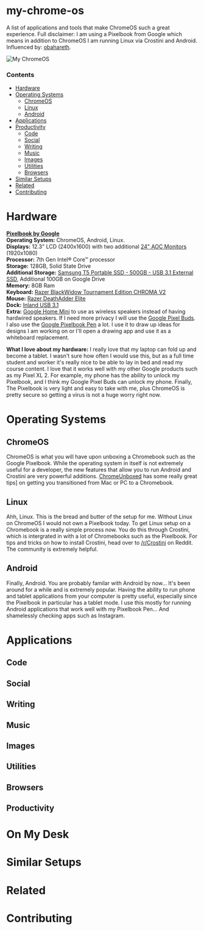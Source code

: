 # my-chrome-os
A list of applications and tools that make ChromeOS such a great experience. Full disclaimer: I am using a Pixelbook from Google which means in addition to ChromeOS I am running Linux via Crostini and Android. Influenced by: [obahareth](https://github.com/obahareth/my-mac-os).

![My ChromeOS](https://i.imgur.com/Ivaea0v.jpg)

### Contents
* [Hardware](https://github.com/iamtravisw/my-chrome-os#hardware)  
* [Operating Systems](https://github.com/iamtravisw/my-chrome-os#operating-systems)
  * [ChromeOS]()  
  * [Linux]()  
  * [Android]()  
* [Applications](https://github.com/iamtravisw/my-chrome-os#applications)  
* [Productivity](https://github.com/iamtravisw/my-chrome-os#hardware)  
  * [Code]()  
  * [Social]()  
  * [Writing]()  
  * [Music]()  
  * [Images]()  
  * [Utilities]()  
  * [Browsers]()   
* [Similar Setups](https://github.com/iamtravisw/my-chrome-os#similar-setups)  
* [Related](https://github.com/iamtravisw/my-chrome-os#related)  
* [Contributing](https://github.com/iamtravisw/my-chrome-os#contributing)  

# Hardware
**[Pixelbook by Google](https://store.google.com/product/google_pixelbook)**  
**Operating System:** ChromeOS, Android, Linux.  
**Displays:** 12.3" LCD (2400x1600) with two additional [24" AOC Monitors](https://www.amazon.com/gp/product/B00C99MUHQ) (1920x1080)  
**Processor:** 7th Gen Intel® Core™ processor  
**Storage:** 128GB, Solid State Drive  
**Additional Storage:** [Samsung T5 Portable SSD - 500GB - USB 3.1 External SSD](https://www.amazon.com/Samsung-T5-Portable-SSD-MU-PA500B/dp/B073GZBT36/ref=sr_1_5?ie=UTF8&qid=1538423789&sr=8-5&keywords=samsung+ssd&dpID=318I0KrjRKL&preST=_SX300_QL70_&dpSrc=srch), Additional 100GB on Google Drive  
**Memory:** 8GB Ram  
**Keyboard:** [Razer BlackWidow Tournament Edition CHROMA V2](https://www.razer.com/gaming-keyboards-keypads/razer-blackwidow-tournament-edition-chroma-v2)  
**Mouse:** [Razer DeathAdder Elite](https://www.razer.com/gaming-mice/razer-deathadder-elite)  
**Dock:** [Inland USB 3.1](http://www.microcenter.com/product/485736/usb-31-(gen-1-type-c)-dock-with-power-delivery)  
**Extra:** [Google Home Mini](https://store.google.com/product/google_home_mini) to use as wireless speakers instead of having hardwired speakers. If I need more privacy I will use the [Google Pixel Buds](https://store.google.com/product/google_pixel_buds). I also use the [Google Pixelbook Pen](https://store.google.com/product/google_pixelbook_pen) a lot. I use it to draw up ideas for designs I am working on or I'll open a drawing app and use it as a whiteboard replacement. 

**What I love about my hardware:** I really love that my laptop can fold up and become a tablet. I wasn't sure how often I would use this, but as a full time student and worker it's really nice to be able to lay in bed and read my course content. I love that it works well with my other Google products such as my Pixel XL 2. For example, my phone has the ability to unlock my Pixelbook, and I think my Google Pixel Buds can unlock my phone. Finally, The Pixelbook is very light and easy to take with me, plus ChromeOS is pretty secure so getting a virus is not a huge worry right now.  

# Operating Systems
## ChromeOS  
ChromeOS is what you will have upon unboxing a Chromebook such as the Google Pixelbook. While the operating system in itself is not extremely useful for a developer, the new features that allow you to run Android and Crostini are very powerful additions. [ChromeUnboxed](https://chromeunboxed.com/tips-tricks/) has some really great tips] on getting you transitioned from Mac or PC to a Chromebook.  
## Linux  
Ahh, Linux. This is the bread and butter of the setup for me. Without Linux on ChromeOS I would not own a Pixelbook today. To get Linux setup on a Chromebook is a really simple process now. You do this through Crostini, which is intergrated in with a lot of Chromebooks such as the Pixelbook. For tips and tricks on how to install Crostini, head over to [/r/Crostini](http://reddit.com/r/crostini) on Reddit. The community is extremely helpful.  
## Android  
Finally, Android. You are probably familar with Android by now... It's been around for a while and is extremely popular. Having the ability to run phone and tablet applications from your computer is pretty useful, especially since the Pixelbook in particular has a tablet mode. I use this mostly for running Android applications that work well with my Pixelbook Pen... And shamelessly checking apps such as Instagram.  

# Applications
## Code  
## Social  
## Writing  
## Music  
## Images  
## Utilities  
## Browsers  
## Productivity 

# On My Desk

# Similar Setups

# Related

# Contributing
